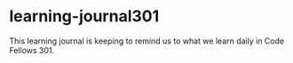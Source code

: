 # learning-journal301

This learning journal is keeping to remind us to what we learn daily in Code Fellows 301.
